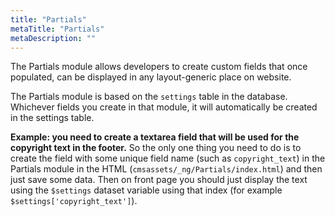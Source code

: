 ```yaml
---
title: "Partials"
metaTitle: "Partials"
metaDescription: ""
---
```

The Partials module allows developers to create custom fields that once populated, can be displayed in any layout-generic place on website.

The Partials module is based on the `settings` table in the database. Whichever fields you create in that module, it will automatically be created in the settings table. 

**Example: you need to create a textarea field that will be used for the copyright text in the footer.** So the only one thing you need to do is to create the field with some unique field name (such as `copyright_text`) in the Partials module in the HTML (`cmsassets/_ng/Partials/index.html`) and then just save some data. Then on front page you should just display the text using the `$settings` dataset variable using that index (for example `$settings['copyright_text']`).